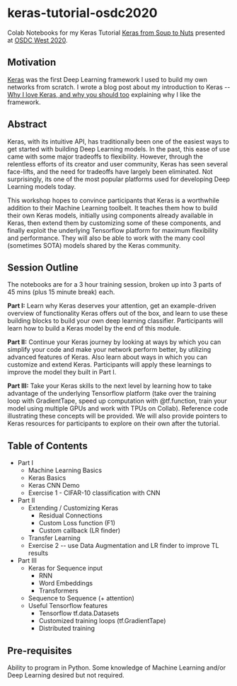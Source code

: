 # keras-tutorial-osdc2020

Colab Notebooks for my Keras Tutorial [Keras from Soup to Nuts](https://odsc.com/speakers/keras-from-soup-to-nuts-an-example-driven-tutorial/) presented at [OSDC West 2020](https://odsc.com/california/).

## Motivation

[Keras](https://keras.io/) was the first Deep Learning framework I used to build my own networks from scratch. I wrote a blog post about my introduction to Keras -- [Why I love Keras, and why you should too](https://opendatascience.com/why-i-love-keras-and-why-you-should-too/) explaining why I like the framework.

## Abstract

Keras, with its intuitive API, has traditionally been one of the easiest ways to get started with building Deep Learning models. In the past, this ease of use came with some major tradeoffs to flexibility. However, through the relentless efforts of its creator and user community, Keras has seen several face-lifts, and the need for tradeoffs have largely been eliminated. Not surprisingly, its one of the most popular platforms used for developing Deep Learning models today.

This workshop hopes to convince participants that Keras is a worthwhile addition to their Machine Learning toolbelt. It teaches them how to build their own Keras models, initially using components already available in Keras, then extend them by customizing some of these components, and finally exploit the underlying Tensorflow platform for maximum flexibility and performance. They will also be able to work with the many cool (sometimes SOTA) models shared by the Keras community.

## Session Outline

The notebooks are for a 3 hour training session, broken up into 3 parts of 45 mins (plus 15 minute break) each.

__Part I:__ Learn why Keras deserves your attention, get an example-driven overview of functionality Keras offers out of the box, and learn to use these building blocks to build your own deep learning classifier. Participants will learn how to build a Keras model by the end of this module.

__Part II:__ Continue your Keras journey by looking at ways by which you can simplify your code and make your network perform better, by utilizing advanced features of Keras. Also learn about ways in which you can customize and extend Keras. Participants will apply these learnings to improve the model they built in Part I.

__Part III:__ Take your Keras skills to the next level by learning how to take advantage of the underlying Tensorflow platform (take over the training loop with GradientTape, speed up computation with @tf.function, train your model using multiple GPUs and work with TPUs on Collab). Reference code illustrating these concepts will be provided. We will also provide pointers to Keras resources for participants to explore on their own after the tutorial.

## Table of Contents

* Part I
  * Machine Learning Basics
  * Keras Basics
  * Keras CNN Demo
  * Exercise 1 - CIFAR-10 classification with CNN
* Part II
  * Extending / Customizing Keras
    * Residual Connections
    * Custom Loss function (F1)
    * Custom callback (LR finder)
  * Transfer Learning
  * Exercise 2 -- use Data Augmentation and LR finder to improve TL results
* Part III
   * Keras for Sequence input
     * RNN
     * Word Embeddings
     * Transformers
   * Sequence to Sequence (+ attention)
   * Useful Tensorflow features
     * Tensorflow tf.data.Datasets
     * Customized training loops (tf.GradientTape)
     * Distributed training

## Pre-requisites

Ability to program in Python. Some knowledge of Machine Learning and/or Deep Learning desired but not required.


